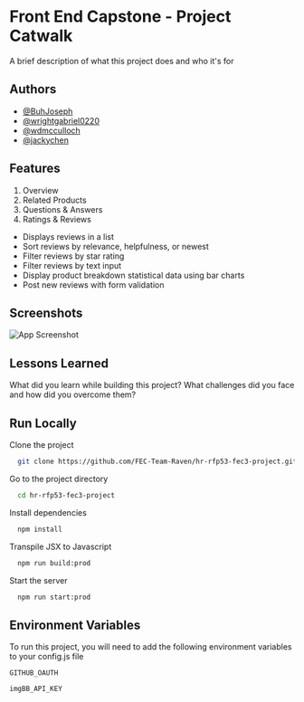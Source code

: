 # Front End Capstone - Project Catwalk

A brief description of what this project does and who it's for





## Authors

- [@BuhJoseph](https://www.github.com/BuhJoseph)
- [@wrightgabriel0220](https://github.com/wrightgabriel0220)
- [@wdmcculloch](https://github.com/wdmcculloch)
- [@jackychen](https://github.com/jackychen19)

## Features

1. Overview
2. Related Products
3. Questions & Answers
4. Ratings & Reviews
  - Displays reviews in a list
  - Sort reviews by relevance, helpfulness, or newest
  - Filter reviews by star rating
  - Filter reviews by text input
  - Display product breakdown statistical data using bar charts
  - Post new reviews with form validation


## Screenshots

![App Screenshot](https://via.placeholder.com/468x300?text=App+Screenshot+Here)

  
## Lessons Learned

What did you learn while building this project? What challenges did you face and how did you overcome them?

  
## Run Locally

Clone the project

```bash
  git clone https://github.com/FEC-Team-Raven/hr-rfp53-fec3-project.git
```

Go to the project directory

```bash
  cd hr-rfp53-fec3-project
```

Install dependencies

```bash
  npm install
```

Transpile JSX to Javascript

```bash
  npm run build:prod
```

Start the server

```bash
  npm run start:prod
```

  
## Environment Variables

To run this project, you will need to add the following environment variables to your config.js file

`GITHUB_OAUTH`

`imgBB_API_KEY`

  
